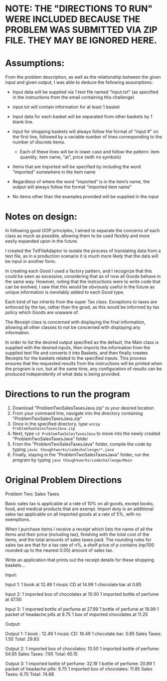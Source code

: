 # NOTE: THE "DIRECTIONS TO RUN" WERE INCLUDED BECAUSE THE PROBLEM WAS SUBMITTED VIA ZIP FILE. THEY MAY BE IGNORED HERE.

# Assumptions:

From the problem description, as well as the relationship between the given input and given output, I was able to deduce the following assumptions:

* Input data will be supplied via 1 text file named “input.txt” (as specified in the instructions from the email containing this challenge)

* input.txt will contain information for at least 1 basket

* Input data for each basket will be separated from other baskets by 1 blank line.

* Input for shopping baskets will always follow the format of “input #” on the first line, followed by a variable number of lines corresponding to the number of discrete items.
    * Each of these lines will be in lower case and follow the pattern: 
item quantity, item name, “at”, price (with no symbols)

* Items that are imported will be specified by including the word “imported” somewhere in the item name

* Regardless of where the word “imported” is in the item’s name, the output will always follow the format “imported item name”

* No items other than the examples provided will be supplied in the input


# Notes on design:

In following good OOP principles, I aimed to separate the concerns of each class as much as possible, allowing them to be used flexibly and more easily expanded upon in the future.

I created the TxtFileAdaptor to isolate the process of translating data from a text file, as in a production scenario it is much more likely that the data will be input in another form.

In creating each Good I used a factory pattern, and I recognize that this could be seen as excessive, considering that as of now all Goods behave in the same way. However, noting that the instructions were to write code that can be evolved, I saw that this would be obviously useful in the future as unique information is inevitably added to each Good type.

Each kind of tax inherits from the super Tax class. Exceptions to taxes are enforced by the tax, rather than the good, as this would be informed by tax policy which Goods are unaware of.

The Receipt class is concerned with displaying the final information, allowing all other classes to not be concerned with displaying any information.

In order to list the desired output specified as the default, the Main class is supplied with the desired inputs, then imports the information from the supplied text file and converts it into Baskets, and then finally creates Receipts for the baskets related to the specified inputs. This process ensures that the requested results from the instructions will be printed when the program is run, but at the same time, any configuration of results can be produced independently of what data is being provided.

# Directions to run the program
1. Download "ProblemTwoSalesTaxesJava.zip" to your desired location
2. From your command line, navigate into the directory containing "ProblemTwoSalesTaxesJava.zip"
3. Once in the specified directory, type `unzip ProblemTwoSalesTaxesJava.zip`
4. Next, type `cd ProblemTwoSalesTaxesJava` to move into the newly created "ProblemTwoSalesTaxesJava" folder
5. From the "ProblemTwoSalesTaxesJava" folder, compile the code by typing `javac thoughtworks/codechallenge/*.java`
6. Finally, staying in the "ProblemTwoSalesTaxesJava" folder, run the program by typing `java thoughtworks/codechallenge/Main`

# Original Problem Directions

Problem Two: Sales Taxes
 
Basic sales tax is applicable at a rate of 10% on all goods, except books, food, and medical products that are exempt. Import duty is an additional sales tax applicable on all imported goods at a rate of 5%, with no exemptions.
 
When I purchase items I receive a receipt which lists the name of all the items and their price (including tax), finishing with the total cost of the items, and the total amounts of sales taxes paid.  The rounding rules for sales tax are that for a tax rate of n%, a shelf price of p contains (np/100 rounded up to the nearest 0.05) amount of sales tax.
 
Write an application that prints out the receipt details for these shopping baskets...
 
Input:
 
Input 1:
1 book at 12.49
1 music CD at 14.99
1 chocolate bar at 0.85
 
Input 2:
1 imported box of chocolates at 10.00
1 imported bottle of perfume at 47.50
 
Input 3:
1 imported bottle of perfume at 27.99
1 bottle of perfume at 18.99
1 packet of headache pills at 9.75
1 box of imported chocolates at 11.25
 
Output:
 
Output 1:
1 book : 12.49
1 music CD: 16.49
1 chocolate bar: 0.85
Sales Taxes: 1.50
Total: 29.83
 
Output 2:
1 imported box of chocolates: 10.50
1 imported bottle of perfume: 54.65
Sales Taxes: 7.65
Total: 65.15
 
Output 3:
1 imported bottle of perfume: 32.19
1 bottle of perfume: 20.89
1 packet of headache pills: 9.75
1 imported box of chocolates: 11.85
Sales Taxes: 6.70
Total: 74.68
